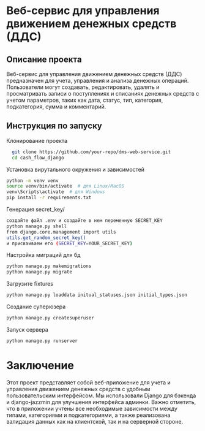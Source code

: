 # Веб-сервис для управления движением денежных средств (ДДС)

## Описание проекта

Веб-сервис для управления движением денежных средств (ДДС) предназначен для учета, управления и анализа денежных операций. Пользователи могут создавать, редактировать, удалять и просматривать записи о поступлениях и списаниях денежных средств с учетом параметров, таких как дата, статус, тип, категория, подкатегория, сумма и комментарий.

## Инструкция по запуску

Клонирование проекта 
```bash
  git clone https://github.com/your-repo/dms-web-service.git
  cd cash_flow_django
```

Установка вирутального окружения и зависимостей
```bash
python -m venv venv
source venv/bin/activate  # для Linux/MacOS
venv\Scripts\activate  # для Windows
pip install -r requirements.txt
```

Генерация secret_key/

```bash
создайте файл .env и создайте в нем переменную SECRET_KEY
python manage.py shell
from django.core.management import utils
utils.get_random_secret_key()
и присваиваем его (SECRET_KEY=YOUR_SECRET_KEY)
```


Настройка миграций для бд 
```bash
python manage.py makemigrations
python manage.py migrate
```

Загрузите fixtures
```bash
python manage.py loaddata initual_statuses.json initial_types.json

```

Создание суперюзера
```bash
python manage.py createsuperuser
```

Запуск сервера
```bash
python manage.py runserver
```


# Заключение

Этот проект представляет собой веб-приложение для учета и управления движением денежных средств с удобным пользовательским интерфейсом. Мы использовали Django для бэкенда и django-jazzmin для улучшения интерфейса админки. Важно отметить, что в приложении учтены все необходимые зависимости между типами, категориями и подкатегориями, а также реализована валидация данных как на клиентской, так и на серверной стороне.